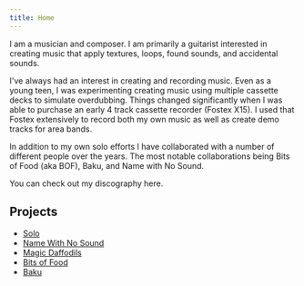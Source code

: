 ```yaml
---
title: Home
---
```


I am a musician and composer. I am primarily a guitarist interested in creating music that apply textures, loops, found sounds, and accidental sounds.

I've always had an interest in creating and recording music.   Even as a young teen, I was experimenting creating music using multiple cassette decks to simulate overdubbing.   Things changed significantly when I was able to purchase an early 4 track cassette recorder (Fostex X15).   I used that Fostex extensively to record both my own music as well as create demo tracks for area bands.

In addition to my own solo efforts I have collaborated with a number of different people over the years.   The most notable collaborations being Bits of Food (aka BOF),  Baku, and Name with No Sound.

You can check out my discography here.

## Projects

- [Solo](/projects/solo)
- [Name With No Sound](/projects/namewithnosound)
- [Magic Daffodils](/projects/magicdaffodils)
- [Bits of Food](/projects/bitsoffood)
- [Baku](/projects/baku)
